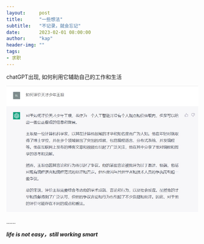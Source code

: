 ```yaml
---
layout:     post
title:      "一些想法"
subtitle:   "不记录，就会忘记"
date:       2023-02-01 08:00:00
author:     "kap"
header-img: ""
tags:
- 求职
---
```





chatGPT出现, 如何利用它辅助自己的工作和生活

![chatGPT screenshot](/img/2023-02/gpt.jpg)

......

***life is not easy，still working smart***
